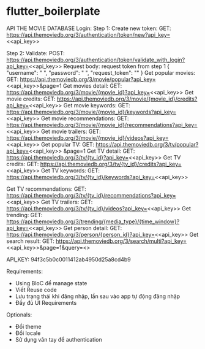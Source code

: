 # flutter_boilerplate

API THE MOVIE DATABASE
Login:
Step 1: Create new token:
GET: https://api.themoviedb.org/3/authentication/token/new?api_key=<<api_key>>

Step 2: Validate:
POST: https://api.themoviedb.org/3/authentication/token/validate_with_login?api_key=<<api_key>>
Request body: request token from step 1
{
"username": " ",
"password": " ",
"request_token": ""
}
Get popular movies:
GET: https://api.themoviedb.org/3/movie/popular?api_key=<<api_key>>&page=1
Get movies detail:
GET: https://api.themoviedb.org/3/movie/{movie_id}?api_key=<<api_key>>
Get movie credits:
GET: https://api.themoviedb.org/3/movie/{movie_id}/credits?api_key=<<api_key>>
Get movie keywords:
GET: https://api.themoviedb.org/3/movie/{movie_id}/keywords?api_key=<<api_key>>
Get movie recommendations:
GET: https://api.themoviedb.org/3/movie/{movie_id}/recommendations?api_key=<<api_key>>
Get movie trailers:
GET: https://api.themoviedb.org/3/movie/{movie_id}/videos?api_key=<<api_key>>
Get popular TV:
GET: https://api.themoviedb.org/3/tv/popular?api_key=<<api_key>> &page=1
Get TV detail:
GET: https://api.themoviedb.org/3/tv/{tv_id}?api_key=<<api_key>>
Get TV credits:
GET: https://api.themoviedb.org/3/tv/{tv_id}/credits?api_key=<<api_key>>
Get TV keywords:
GET: https://api.themoviedb.org/3/tv/{tv_id}/keywords?api_key=<<api_key>>

Get TV recommendations:
GET: https://api.themoviedb.org/3/tv/{tv_id}/recommendations?api_key=<<api_key>>
Get TV trailers:
GET: https://api.themoviedb.org/3/tv/{tv_id}/videos?api_key=<<api_key>>
Get trending:
GET: https://api.themoviedb.org/3/trending/{media_type}/{time_window}?api_key=<<api_key>>
Get person detail:
GET: https://api.themoviedb.org/3/person/{person_id}?api_key=<<api_key>>
Get search result:
GET: https://api.themoviedb.org/3/search/multi?api_key=<<api_key>>&page=1&query=<<query>>

API_KEY: 94f3c5b0c0011412ab4950d25a8cd4b9

Requirements:
- Using BloC để manage state
- Viết Reuse code
- Lưu trạng thái khi đăng nhập, lần sau vào app tự động đăng nhập
- Đầy đủ UI Requirements

Optionals:
- Đổi theme
- Đổi locale
- Sử dụng vân tay để authentication
